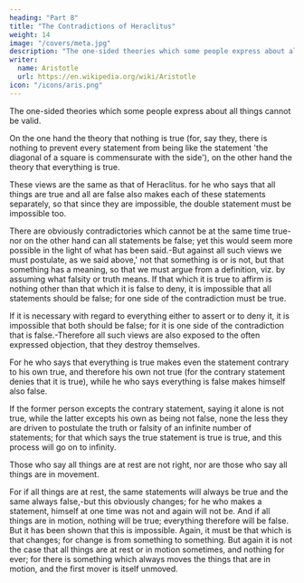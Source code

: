 ```yaml
---
heading: "Part 8"
title: "The Contradictions of Heraclitus"
weight: 14
image: "/covers/meta.jpg"
description: "The one-sided theories which some people express about all things cannot be valid."
writer:
  name: Aristotle 
  url: https://en.wikipedia.org/wiki/Aristotle
icon: "/icons/aris.png"
---
```




The one-sided theories which some people express about all things cannot be valid.

On the one hand the theory that nothing is true (for, say they, there is nothing to prevent every statement from being like the statement 'the diagonal of a square is commensurate with the side'), on the other hand the theory that everything is true. 

These views are the same as that of Heraclitus. for he who says that all things are true and all are false also makes each of these statements separately, so that since they are impossible, the double statement must be impossible too.

There are obviously contradictories which cannot be at the same time true-nor on the other hand can all statements be false; yet this would seem more possible in the light of what has been said.-But against all such views we must postulate, as we said above,' not that something is or is not, but that something has a meaning, so that we must argue from a definition, viz. by assuming what falsity or truth means. If that which it is true to affirm is nothing other than that which it is false to deny, it is impossible that all statements should be false; for one side of the contradiction must be true. 

If it is necessary with regard to everything either to assert or to deny it, it is impossible that both should be false; for it is one side of the contradiction that is false.-Therefore all such views are also exposed to the often expressed objection, that they destroy themselves. 

For he who says that everything is true makes even the statement contrary to his own true, and therefore his own not true (for the contrary statement denies that it is true), while he who says everything is false makes himself also false.

If the former person excepts the contrary statement, saying it alone is not true, while the latter excepts his own as being not false, none the less they are driven to postulate the truth or falsity of an infinite number of statements; for that which says the true statement is true is true, and this process will go on to infinity.

Those who say all things are at rest are not right, nor are those who say all things are in movement. 

For if all things are at rest, the same statements will always be true and the same always false,-but this obviously changes; for he who makes a statement, himself at one time was not and again will not be. And if all things are in motion, nothing will be true; everything therefore will be false. But it has been shown that this is impossible. Again, it must be that which is that changes; for change is from something to something. But again it is not the case that all things are at rest or in motion sometimes, and nothing for ever; for there is something which always moves the things that are in motion, and the first mover is itself unmoved.